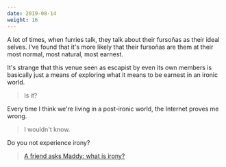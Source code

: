 ```yaml
---
date: 2019-08-14
weight: 16
---
```


A lot of times, when furries talk, they talk about their furso&ntilde;as as their ideal selves. I've found that it's more likely that their furso&ntilde;as are them at their most normal, most natural, most earnest.

It's strange that this venue seen as escapist by even its own members is basically just a means of exploring what it means to be earnest in an ironic world.

> Is it?

Every time I think we're living in a post-ironic world, the Internet proves me wrong.

> I wouldn't know.

Do you not experience irony?

> <a class="pulse" href="/koan">A friend asks Maddy: what is irony?</a>
